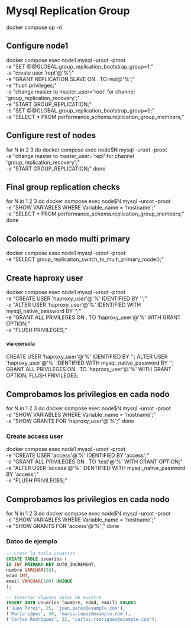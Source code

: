 # Mysql Replication Group
docker compose up -d

## Configure node1
docker compose exec node1 mysql -uroot -proot \
-e "SET @@GLOBAL.group_replication_bootstrap_group=1;" \
-e "create user 'repl'@'%';" \
-e "GRANT REPLICATION SLAVE ON *.* TO repl@'%';" \
-e "flush privileges;" \
-e "change master to master_user='root' for channel 'group_replication_recovery';" \
-e "START GROUP_REPLICATION;" \
-e "SET @@GLOBAL.group_replication_bootstrap_group=0;" \
-e "SELECT * FROM performance_schema.replication_group_members;"
## Configure rest of nodes
for N in 2 3
do docker compose exec node$N mysql -uroot -proot \
-e "change master to master_user='repl' for channel 'group_replication_recovery';" \
-e "START GROUP_REPLICATION;"
done
## Final group replication checks
for N in 1 2 3
do docker compose exec node$N mysql -uroot -proot \
-e "SHOW VARIABLES WHERE Variable_name = 'hostname';" \
-e "SELECT * FROM performance_schema.replication_group_members;"
done
## Colocarlo en modo multi primary
docker compose exec node1 mysql -uroot -proot \
-e "SELECT group_replication_switch_to_multi_primary_mode();"

## Create haproxy user
docker compose exec node1 mysql -uroot -proot \
-e "CREATE USER 'haproxy_user'@'%' IDENTIFIED BY '';" \
-e "ALTER USER 'haproxy_user'@'%' IDENTIFIED WITH mysql_native_password BY '';" \
-e "GRANT ALL PRIVILEGES ON *.* TO 'haproxy_user'@'%' WITH GRANT OPTION;" \
-e "FLUSH PRIVILEGES;"



#### via consola
CREATE USER 'haproxy_user'@'%' IDENTIFIED BY '';
ALTER USER 'haproxy_user'@'%' IDENTIFIED WITH mysql_native_password BY '';
GRANT ALL PRIVILEGES ON *.* TO 'haproxy_user'@'%' WITH GRANT OPTION;
FLUSH PRIVILEGES;
## Comprobamos los privilegios en cada nodo
for N in 1 2 3
do docker compose exec node$N mysql -uroot -proot \
-e "SHOW VARIABLES WHERE Variable_name = 'hostname';" \
-e "SHOW GRANTS FOR 'haproxy_user'@'%';" 
done
### Create access user
docker compose exec node1 mysql -uroot -proot \
-e "CREATE USER 'access'@'%' IDENTIFIED BY 'access';" \
-e "GRANT ALL PRIVILEGES ON *.* TO 'test'@'%' WITH GRANT OPTION;" \
-e "ALTER USER 'access'@'%' IDENTIFIED WITH mysql_native_password BY 'access';" \
-e "FLUSH PRIVILEGES;"

## Comprobamos los privilegios en cada nodo
for N in 1 2 3
do docker compose exec node$N mysql -uroot -proot \
-e "SHOW VARIABLES WHERE Variable_name = 'hostname';" \
-e "SHOW GRANTS FOR 'access'@'%';"
done

### Datos de ejemplo
```sql
-- Crear la tabla usuarios
CREATE TABLE usuarios (
id INT PRIMARY KEY AUTO_INCREMENT,
nombre VARCHAR(50),
edad INT,
email VARCHAR(100) UNIQUE
);

-- Insertar algunos datos de muestra
INSERT INTO usuarios (nombre, edad, email) VALUES
('Juan Pérez', 25, 'juan.perez@example.com'),
('María López', 30, 'maria.lopez@example.com'),
('Carlos Rodríguez', 22, 'carlos.rodriguez@example.com');
```



